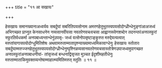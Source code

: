 +++
title = "११ आ सखायः"

+++

हेसखायः समानख्यानाअध्वर्यवः सबर्दुघां सबरितिपयसोनाम अमरणहेतुभूतस्यपयसोदोग्ध्रीन्धेनुङ्गांआअजध्वं अभिगच्छत प्राप्नुत केनसाधनेन नव्यसानवीयसा नवतरेणवचःवचसा आह्वानरूपेणशब्देन तदनन्तरंअनपस्फुरां स्फुरतिर्वधकर्मा अनपबाध्यन्तान्धेनुंउपसृ- जध्वं वत्सेनोपसृष्टाङ्कुरुत मरुद्देवत्यत्वात् मरुतांयागायपयोदोग्धुमितिशेषः अथवामरुताम्मातापृश्न्याख्यामाध्यमिकावाग्धेनुः हेसखायः स्तोतारः सबर्दुघाम्मरुज्जनहेतुभूतस्यपयसोदोग्ध्रीन्धेनुम्पृश्निन्नव्यसानवतरेणवचसास्तोत्रेणउपाजध्वमुपागच्छत अनपस्फुरांअनपबाधनीयां- तांसृजध्वं बन्धनाद्विसृजत मुञ्चत ईदृशीमहतीधेनुः मरुताम्माताकिमुवक्तव्यन्तेषाम्माहात्म्यमितिमरुत् स्तुतिः ॥ ११ ॥